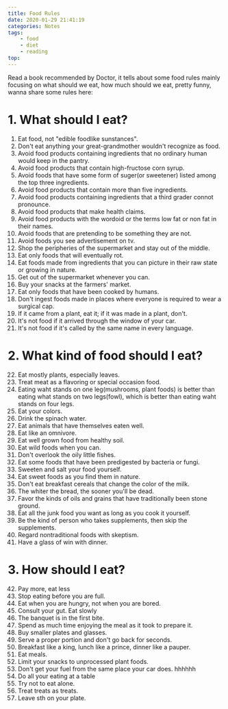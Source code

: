 ```yaml
---
title: Food Rules
date: 2020-01-29 21:41:19
categories: Notes
tags:
    - food
    - diet
    - reading
top:
---
```


Read a book recommended by Doctor, it tells about some food rules mainly focusing on what should we eat, how much should we eat, pretty funny, wanna share some rules here: 

# 1. What should I eat? 

1. Eat food, not "edible foodlike sunstances". 
2. Don't eat anything your great-grandmother wouldn't recognize as food. 
3. Avoid food products containing ingredients that no ordinary human would keep in the pantry. 
4. Avoid food products that contain high-fructose corn syrup. 
5. Avoid foods that have some form of suger(or sweetener) listed among the top three ingredients. 
6. Avoid food products that contain more than five ingredients. 
7. Avoid food products containing ingredients that a third grader connot pronounce. 
8. Avoid food products that make health claims.
9. Avoid food products with the wordoid or the terms low fat or non fat in their names.
10. Avoid foods that are pretending to be something they are not. 
11. Avoid foods you see advertisement on tv. 
12. Shop the peripheries of the supermarket and stay out of the middle. 
13. Eat only foods that will eventually rot. 
14. Eat foods made from ingredients that you can picture in their raw state or growing in nature. 
15. Get out of the supermarket whenever you can. 
16. Buy your snacks at the farmers' market.
17. Eat only foods that have been cooked by humans. 
18. Don't ingest foods made in places where everyone is required to wear a surgical cap. 
19. If it came from a plant, eat it; if it was made in a plant, don't. 
20. It's not food if it arrived through the window of your car. 
21. It's not food if it's called by the same name in every language. 

# 2. What kind of food should I eat? 
22. Eat mostly plants, especially leaves. 
23. Treat meat as a flavoring or special occasion food. 
24. Eating waht stands on one leg(mushrooms, plant foods) is better than eating what stands on two legs(fowl), which is better than eating waht stands on four legs. 
25. Eat your colors. 
26. Drink the spinach water. 
27. Eat animals that have themselves eaten well. 
28. Eat like an omnivore. 
29. Eat well grown food from healthy soil. 
30. Eat wild foods when you can. 
31. Don't overlook the oily little fishes.
32. Eat some foods that have been predigested by bacteria or fungi. 
33. Sweeten and salt your food yourself. 
34. Eat sweet foods as you find them in nature. 
35. Don't eat breakfast cereals that change the color of the milk. 
36. The whiter the bread, the sooner you'll be dead. 
37. Favor the kinds of oils and grains that have traditionally been stone ground. 
38. Eat all the junk food you want as long as you cook it yourself. 
39. Be the kind of person who takes supplements, then skip the supplements. 
40. Regard nontraditional foods with skeptism.
41. Have a glass of win with dinner. 

# 3. How should I eat? 

42. Pay more, eat less 
43. Stop eating before you are full. 
44. Eat when you are hungry, not when you are bored. 
45. Consult your gut. Eat slowly
46. The banquet is in the first bite. 
47. Spend as much time enjoying the meal as it took to prepare it. 
48. Buy smaller plates and glasses.
49. Serve a proper portion and don't go back for seconds. 
50. Breakfast like a king, lunch like a prince, dinner like a pauper. 
51. Eat meals. 
52. Limit your snacks to unprocessed plant foods. 
53. Don't get your fuel from the same place your car does. hhhhhh
54. Do all your eating at a table
55. Try not to eat alone. 
56. Treat treats as treats. 
57. Leave sth on your plate. 